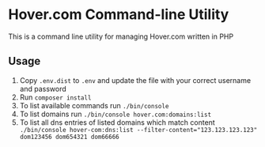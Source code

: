 # Hover.com Command-line Utility

This is a command line utility for managing Hover.com written in PHP

## Usage

1. Copy `.env.dist` to `.env` and update the file with your correct username and password
2. Run `composer install`
3. To list available commands run `./bin/console`
4. To list domains run `./bin/console hover.com:domains:list`
5. To list all dns entries of listed domains which match content ` ./bin/console hover-com:dns:list --filter-content="123.123.123.123" dom123456 dom654321 dom66666`
